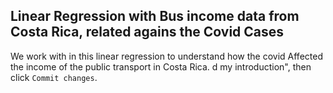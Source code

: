 ## Linear Regression with Bus income data from Costa Rica, related agains the Covid Cases

We work with in this linear regression to understand how the covid Affected the income of the public transport in Costa Rica. d my introduction", then click `Commit changes`.

